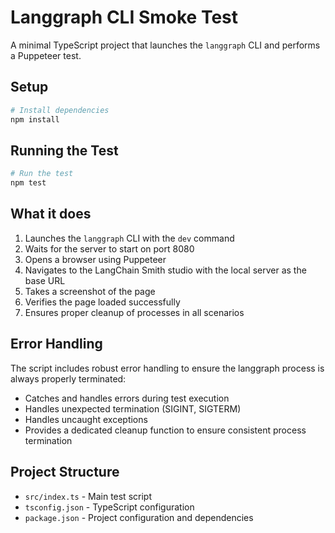 # Langgraph CLI Smoke Test

A minimal TypeScript project that launches the `langgraph` CLI and performs a Puppeteer test.

## Setup

```bash
# Install dependencies
npm install
```

## Running the Test

```bash
# Run the test
npm test
```

## What it does

1. Launches the `langgraph` CLI with the `dev` command
2. Waits for the server to start on port 8080
3. Opens a browser using Puppeteer
4. Navigates to the LangChain Smith studio with the local server as the base URL
5. Takes a screenshot of the page
6. Verifies the page loaded successfully
7. Ensures proper cleanup of processes in all scenarios

## Error Handling

The script includes robust error handling to ensure the langgraph process is always properly terminated:

- Catches and handles errors during test execution
- Handles unexpected termination (SIGINT, SIGTERM)
- Handles uncaught exceptions
- Provides a dedicated cleanup function to ensure consistent process termination

## Project Structure

- `src/index.ts` - Main test script
- `tsconfig.json` - TypeScript configuration
- `package.json` - Project configuration and dependencies
